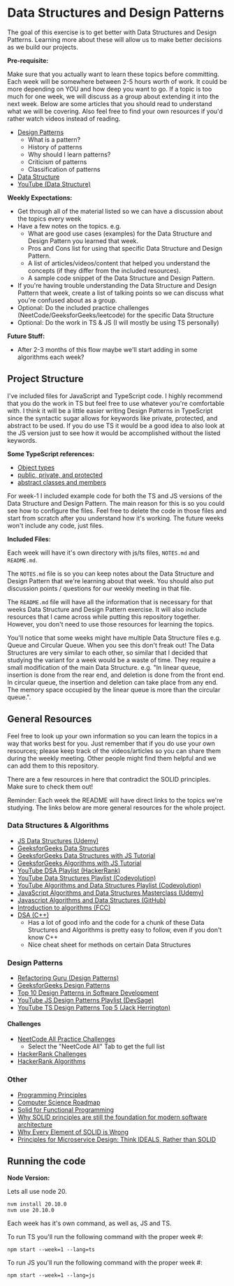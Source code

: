 # Data Structures and Design Patterns

The goal of this exercise is to get better with Data Structures and Design Patterns. Learning more about these will allow us to make better decisions as we build our projects.

**Pre-requisite:**

Make sure that you actually want to learn these topics before committing. Each week will be somewhere between 2-5 hours worth of work. It could be more depending on YOU and how deep you want to go. If a topic is too much for one week, we will discuss as a group about extending it into the next week. Below are some articles that you should read to understand what we will be covering. Also feel free to find your own resources if you'd rather watch videos instead of reading.

- [Design Patterns](https://refactoring.guru/design-patterns/what-is-pattern)
  - What is a pattern?
  - History of patterns
  - Why should I learn patterns?
  - Criticism of patterns
  - Classification of patterns
- [Data Structure](https://www.geeksforgeeks.org/introduction-to-data-structures/)
- [YouTube (Data Structure)](https://www.youtube.com/watch?v=poGEVboh9Rw&list=PLC3y8-rFHvwg6nsAOfC5Is18KB2DrVOJy&index=1)

**Weekly Expectations:**

- Get through all of the material listed so we can have a discussion about the topics every week
- Have a few notes on the topics. e.g.
  - What are good use cases (examples) for the Data Structure and Design Pattern you learned that week.
  - Pros and Cons list for using that specific Data Structure and Design Pattern.
  - A list of articles/videos/content that helped you understand the concepts (if they differ from the included resources).
  - A sample code snippet of the Data Structure and Design Pattern.
- If you're having trouble understanding the Data Structure and Design Pattern that week, create a list of talking points so we can discuss what you're confused about as a group.
- Optional: Do the included practice challenges (NeetCode/GeeksforGeeks/leetcode) for the specific Data Structure
- Optional: Do the work in TS & JS (I will mostly be using TS personally)

**Future Stuff:**

- After 2-3 months of this flow maybe we'll start adding in some algorithms each week?

## Project Structure

I've included files for JavaScript and TypeScript code. I highly recommend that you do the work in TS but feel free to use whatever you're comfortable with. I think it will be a little easier writing Design Patterns in TypeScript since the syntactic sugar allows for keywords like private, protected, and abstract to be used. If you do use TS it would be a good idea to also look at the JS version just to see how it would be accomplished without the listed keywords.

**Some TypeScript references:**

- [Object types](https://www.typescriptlang.org/docs/handbook/2/objects.html)
- [public, private, and protected](https://www.typescriptlang.org/docs/handbook/2/classes.html#member-visibility)
- [abstract classes and members](https://www.typescriptlang.org/docs/handbook/2/classes.html#abstract-classes-and-members)

For week-1 I included example code for both the TS and JS versions of the Data Structure and Design Pattern. The main reason for this is so you could see how to configure the files. Feel free to delete the code in those files and start from scratch after you understand how it's working. The future weeks won't include any code, just files.

**Included Files:**

Each week will have it's own directory with js/ts files, `NOTES.md` and `README.md`.

The `NOTES.md` file is so you can keep notes about the Data Structure and Design Pattern that we're learning about that week. You should also put discussion points / questions for our weekly meeting in that file.

The `README.md` file will have all the information that is necessary for that weeks Data Structure and Design Pattern exercise. It will also include resources that I came across while putting this repository together. However, you don't need to use those resources for learning the topics.

You'll notice that some weeks might have multiple Data Structure files e.g. Queue and Circular Queue. When you see this don't freak out! The Data Structures are very similar to each other, so similar that I decided that studying the variant for a week would be a waste of time. They require a small modification of the main Data Structure. e.g. "In linear queue, insertion is done from the rear end, and deletion is done from the front end. In circular queue, the insertion and deletion can take place from any end. The memory space occupied by the linear queue is more than the circular queue.".

## General Resources

Feel free to look up your own information so you can learn the topics in a way that works best for you. Just remember that if you do use your own resources; please keep track of the videos/articles so you can share them during the weekly meeting. Other people might find them helpful and we can add them to this repository.

There are a few resources in here that contradict the SOLID principles. Make sure to check them out!

Reminder: Each week the README will have direct links to the topics we're studying. The links below are more general resources for the whole project.

### Data Structures & Algorithms

- [JS Data Structures (Udemy)](https://www.udemy.com/course/design-patterns-javascript/)
- [GeeksforGeeks Data Structures](https://www.geeksforgeeks.org/data-structures/)
- [GeeksforGeeks Data Structures with JS Tutorial](https://www.geeksforgeeks.org/learn-data-structures-with-javascript-dsa-tutorial/)
- [GeeksforGeeks Algorithms with JS Tutorial](https://www.geeksforgeeks.org/learn-algorithms-with-javascript-tutorial/)
- [YouTube DSA Playlist (HackerRank)](https://www.youtube.com/playlist?list=PLLXdhg_r2hKA7DPDsunoDZ-Z769jWn4R8)
- [YouTube Data Structures Playlist (Codevolution)](https://www.youtube.com/watch?v=poGEVboh9Rw&list=PLC3y8-rFHvwg6nsAOfC5Is18KB2DrVOJy&index=1)
- [YouTube Algorithms and Data Structures Playlist (Codevolution)](https://www.youtube.com/watch?v=coqQwbDezUA&list=PLC3y8-rFHvwjPxNAKvZpdnsr41E0fCMMP)
- [JavaScript Algorithms and Data Structures Masterclass (Udemy)](https://www.udemy.com/course/js-algorithms-and-data-structures-masterclass/)
- [Javascript Algorithms and Data Structures (GitHub)](https://github.com/trekhleb/javascript-algorithms/tree/master)
- [Introduction to algorithms (FCC)](https://www.freecodecamp.org/news/introduction-to-algorithms-with-javascript-examples/)
- [DSA (C++)](https://cathyatseneca.gitbook.io/data-structures-and-algorithms/)
  - Has a lot of good info and the code for a chunk of these Data Structures and Algorithms is pretty easy to follow, even if you don't know C++
  - Nice cheat sheet for methods on certain Data Structures

### Design Patterns

- [Refactoring Guru (Design Patterns)](https://refactoring.guru/design-patterns)
- [GeeksforGeeks Design Patterns](https://www.geeksforgeeks.org/javascript-design-patterns/)
- [Top 10 Design Patterns in Software Development](https://medium.com/@orta1989/top-10-design-patterns-in-software-development-3d272140e6ff)
- [YouTube JS Design Patterns Playlist (DevSage)](https://www.youtube.com/watch?v=kuirGzhGhyw&list=PLFKDYTlP3abzwWleHq1WHcKyi8nCPY74s&index=1)
- [YouTube TS Design Patterns Top 5 (Jack Herrington)](https://www.youtube.com/watch?v=JBu2ZTPgiKI)

#### Challenges

- [NeetCode All Practice Challenges](https://neetcode.io/practice)
  - Select the "NeetCode All" Tab to get the full list
- [HackerRank Challenges](https://www.hackerrank.com/domains/data-structures)
- [HackerRank Algorithms](https://www.hackerrank.com/domains/algorithms)

### Other

- [Programming Principles](https://java-design-patterns.com/principles/)
- [Computer Science Roadmap](https://roadmap.sh/computer-science)
- [Solid for Functional Programming](https://stackoverflow.com/a/62527987)
- [Why SOLID principles are still the foundation for modern software architecture](https://stackoverflow.blog/2021/11/01/why-solid-principles-are-still-the-foundation-for-modern-software-architecture/)
- [Why Every Element of SOLID is Wrong](https://speakerdeck.com/tastapod/why-every-element-of-solid-is-wrong)
- [Principles for Microservice Design: Think IDEALS, Rather than SOLID](https://www.infoq.com/articles/microservices-design-ideals/)

## Running the code

**Node Version:**

Lets all use node 20.

```
nvm install 20.10.0
nvm use 20.10.0
```

Each week has it's own command, as well as, JS and TS.

To run TS you'll run the following command with the proper week #:

```
npm start --week=1 --lang=ts
```

To run JS you'll run the following command with the proper week #:

```
npm start --week=1 --lang=js
```
